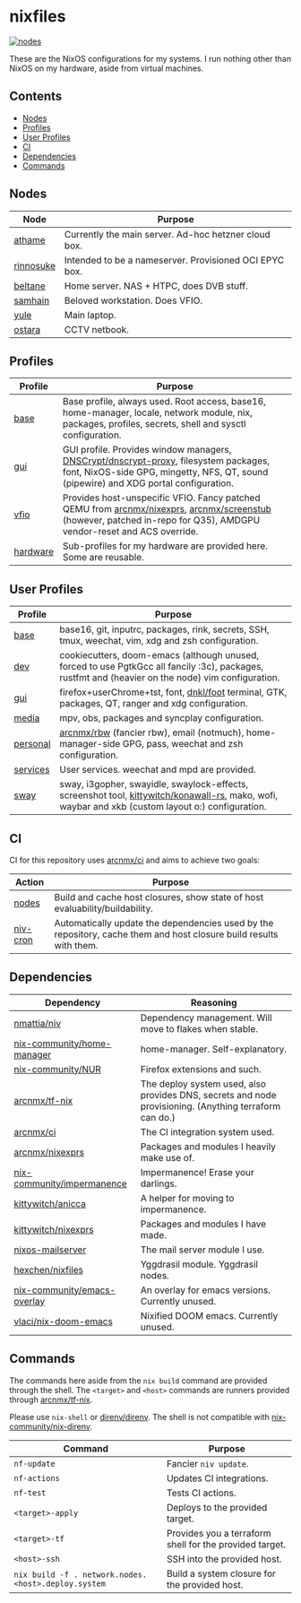 # nixfiles

[![nodes](https://github.com/kittywitch/nixfiles/actions/workflows/nodes.yml/badge.svg)](https://github.com/kittywitch/nixfiles/actions/workflows/nodes.yml)

These are the NixOS configurations for my systems. I run nothing other than NixOS on my hardware, aside from virtual machines.

## Contents

* [Nodes](#nodes)
* [Profiles](#profiles)
* [User Profiles](#user-profiles)
* [CI](#ci)
* [Dependencies](#dependencies)
* [Commands](#commands)

## Nodes

| Node | Purpose |
| --- | --- |
| [athame](config/hosts/athame) | Currently the main server. Ad-hoc hetzner cloud box. |
| [rinnosuke](config/hosts/rinnosuke) | Intended to be a nameserver. Provisioned OCI EPYC box. |
| [beltane](config/hosts/beltane) | Home server. NAS + HTPC, does DVB stuff. |
| [samhain](config/hosts/samhain) | Beloved workstation. Does VFIO. |
| [yule](config/hosts/yule) | Main laptop. |
| [ostara](config/hosts/ostara) | CCTV netbook. |

## Profiles

| Profile | Purpose |
| --- | --- |
| [base](config/profiles/base) | Base profile, always used. Root access, base16, home-manager, locale, network module, nix, packages, profiles, secrets, shell and sysctl configuration. |
| [gui](config/profiles/gui) | GUI profile. Provides window managers, [DNSCrypt/dnscrypt-proxy](https://github.com/DNSCrypt/dnscrypt-proxy), filesystem packages, font, NixOS-side GPG, mingetty, NFS, QT, sound (pipewire) and XDG portal configuration. |
| [vfio](config/profiles/vfio) | Provides host-unspecific VFIO. Fancy patched QEMU from [arcnmx/nixexprs](https://github.com/arcnmx/nixexprs), [arcnmx/screenstub](https://github.com/arcnmx/screenstub) (however, patched in-repo for Q35), AMDGPU vendor-reset and ACS override. |
| [hardware](config/profiles/hardware) | Sub-profiles for my hardware are provided here. Some are reusable. |

## User Profiles

| Profile | Purpose |
| --- | --- |
| [base](config/users/kat/base) | base16, git, inputrc, packages, rink, secrets, SSH, tmux, weechat, vim, xdg and zsh configuration. |
| [dev](config/users/kat/dev) | cookiecutters, doom-emacs (although unused, forced to use PgtkGcc all fancily :3c), packages, rustfmt and (heavier on the node) vim configuration. |
| [gui](config/users/kat/gui) | firefox+userChrome+tst, font, [dnkl/foot](https://codeberg.org/dnkl/foot) terminal, GTK, packages, QT, ranger and xdg configuration. |
| [media](config/users/kat/media) | mpv, obs, packages and syncplay configuration. |
| [personal](config/users/kat/personal) | [arcnmx/rbw](https://github.com/arcnmx/rbw) (fancier rbw), email (notmuch), home-manager-side GPG, pass, weechat and zsh configuration. |
| [services](config/users/kat/services) | User services. weechat and mpd are provided. |
| [sway](config/users/kat/sway) | sway, i3gopher, swayidle, swaylock-effects, screenshot tool, [kittywitch/konawall-rs](https://github.com/kittywitch/konawall-rs), mako, wofi, waybar and xkb (custom layout o:) configuration. |

## CI

CI for this repository uses [arcnmx/ci](https://github.com/arcnmx/ci) and aims to achieve two goals:

| Action | Purpose |
| --- | --- |
| [nodes](ci/nodes.nix) | Build and cache host closures, show state of host evaluability/buildability. |
| [niv-cron](ci/niv-cron.nix) | Automatically update the dependencies used by the repository, cache them and host closure build results with them.  |

## Dependencies

| Dependency | Reasoning |
| --- | --- |
| [nmattia/niv](https://github.com/nmattia/niv) | Dependency management. Will move to flakes when stable. |
| [nix-community/home-manager](https://github.com/nix-community/home-manager) | home-manager. Self-explanatory. |
| [nix-community/NUR](https://github.com/nix-community/NUR) | Firefox extensions and such. |
| [arcnmx/tf-nix](https://github.com/arcnmx/tf-nix) | The deploy system used, also provides DNS, secrets and node provisioning. (Anything terraform can do.) |
| [arcnmx/ci](https://github.com/arcnmx/ci) | The CI integration system used. |
| [arcnmx/nixexprs](https://github.com/arcnmx/nixexprs) | Packages and modules I heavily make use of. |
| [nix-community/impermanence](https://github.com/nix-community/impermanence) | Impermanence! Erase your darlings. |
| [kittywitch/anicca](https://github.com/kittywitch/anicca) | A helper for moving to impermanence. |
| [kittywitch/nixexprs](https://github.com/kittywitch/nixexprs) | Packages and modules I have made. |
| [nixos-mailserver](https://gitlab.com/simple-nixos-mailserver/nixos-mailserver) | The mail server module I use. |
| [hexchen/nixfiles](https://gitlab.com/hexchen/nixfiles) | Yggdrasil module. Yggdrasil nodes. |
| [nix-community/emacs-overlay](https://github.com/nix-community/emacs-overlay) | An overlay for emacs versions. Currently unused. |
| [vlaci/nix-doom-emacs](https://github.com/vlaci/nix-doom-emacs) | Nixified DOOM emacs. Currently unused. |

## Commands

The commands here aside from the `nix build` command are provided through the shell. The `<target>` and `<host>` commands are runners provided through [arcnmx/tf-nix](https://github.com/arcnmx/tf-nix).

Please use `nix-shell` or [direnv/direnv](https://github.com/direnv/direnv). The shell is not compatible with [nix-community/nix-direnv](https://github.com/nix-community/nix-direnv).

| Command | Purpose |
| --- | --- |
| `nf-update` | Fancier `niv update`. |
| `nf-actions` | Updates CI integrations. |
| `nf-test` | Tests CI actions. |
| `<target>-apply` | Deploys to the provided target. |
| `<target>-tf` | Provides you a terraform shell for the provided target. |
| `<host>-ssh` | SSH into the provided host. |
| `nix build -f . network.nodes.<host>.deploy.system` | Build a system closure for the provided host. |
